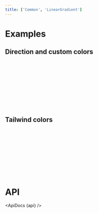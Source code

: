 ```yaml
---
title: ['Common', 'LinearGradient']
---
```


<script lang="ts">
	import { ApiDocs } from 'svelte-ux';

	import api from '$lib/components/LinearGradient.svelte?raw&sveld';

	import Chart, { Svg } from '$lib/components/Chart.svelte';

	import Arc from '$lib/components/Arc.svelte';
	import LinearGradient from '$lib/components/LinearGradient.svelte';

	import Preview from '$lib/docs/Preview.svelte';
</script>

# Examples

## Direction and custom colors

<Preview>
	<div class="h-[334px] p-4 border rounded">
		<Chart>
			<Svg>
				<LinearGradient
					id="gradient-1"
					from="hsl(60 100% 50%)"
					to="hsl(30 100% 40%)"
				/>
				<LinearGradient
					id="gradient-2"
					from="hsl(60 100% 50%)"
					to="hsl(140 100% 40%)"
					rotate={45}
				/>
				<LinearGradient
					id="gradient-3"
					from="hsl(195 100% 50%)"
					to="hsl(270 100% 30%)"
					vertical
				/>
				{#each { length: 3 } as _, i}
					<rect x={0 + (i * 120)} y={0} width={100} height={300} rx={8} fill="url(#gradient-{i + 1})" />
				{/each}
    		</Svg>
    	</Chart>
    </div>
</Preview>

## Tailwind colors

<Preview>
	<div class="h-[334px] p-4 border rounded">
		<Chart>
			<Svg>
				<LinearGradient id="tw-1" from to class="from-pink-500 to-yellow-500" vertical />
				<LinearGradient id="tw-2" from to class="from-green-300 to-purple-600" vertical />
				<LinearGradient id="tw-3" from to class="from-gray-600 to-black" vertical />
				<LinearGradient id="tw-4" from to class="from-pink-300 to-indigo-400" vertical />
				<LinearGradient id="tw-5" from to class="from-yellow-100 to-yellow-500" vertical />
				<LinearGradient id="tw-6" from to class="from-blue-700 to-gray-900" vertical />
				<LinearGradient id="tw-7" from to class="from-sky-300 to-blue-500" vertical />
				<LinearGradient id="tw-8" from to class="from-red-500 to-red-800" vertical />
				<LinearGradient id="tw-9" from to class="from-blue-400 to-emerald-400" vertical />
				{#each { length: 9 } as _, i}
					<rect x={0 + (i * 120)} y={0} width={100} height={300} rx={8} fill="url(#tw-{i + 1})" />
				{/each}
			</Svg>
		</Chart>
	</div>
</Preview>

# API

<ApiDocs {api} />
